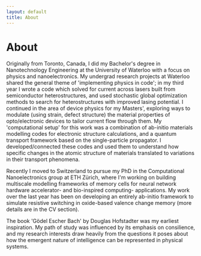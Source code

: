 ```yaml
---
layout: default
title: About
---
```


# About

Originally from Toronto, Canada, I did my Bachelor's degree in Nanotechnology Engineering at the University of Waterloo with a focus on physics and nanoelectronics. My undergrad research projects at Waterloo shared the general theme of 'implementing physics in code'; in my third year I wrote a code which solved for current across lasers built from semiconductor heterostructures, and used stochastic global optimization methods to search for heterostructures with improved lasing potential. I continued in the area of device physics for my Masters', exploring ways to modulate (using strain, defect structure) the material properties of opto/electronic devices to tailor current flow through them. My 'computational setup' for this work was a combination of ab-initio materials modelling codes for electronic structure calculations, and a quantum transport framework based on the single-particle propagator. I developed/connected these codes and used them to understand how specific changes in the atomic structure of materials translated to variations in their transport phenomena.

Recently I moved to Switzerland to pursue my PhD in the Computational Nanoelectronics group at ETH Zürich, where I'm working on building multiscale modelling frameworks of memory cells for neural network hardware accelerator- and bio-inspired computing- applications. My work over the last year has been on developing an entirely ab-initio framework to simulate resistive switching in oxide-based valence change memory (more details are in the CV section).

The book 'Gödel Escher Bach' by Douglas Hofstadter was my earliest inspiration. My path of study was influenced by its emphasis on consilience, and my research interests draw heavily from the questions it poses about how the emergent nature of intelligence can be represented in physical systems.
